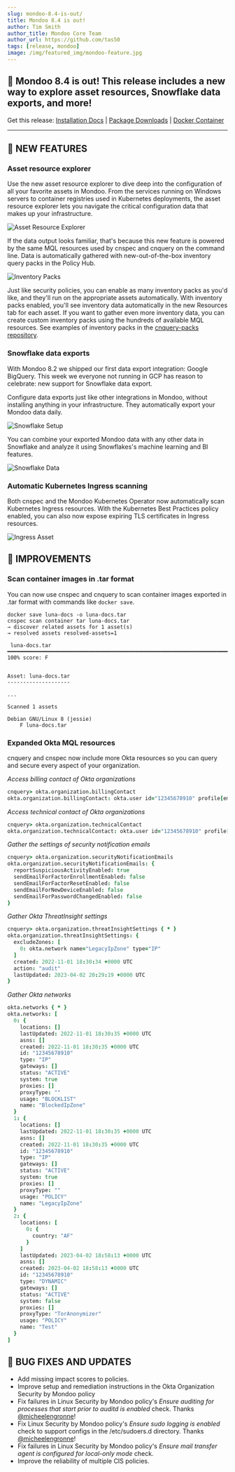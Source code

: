 ```yaml
---
slug: mondoo-8.4-is-out/
title: Mondoo 8.4 is out!
author: Tim Smith
author_title: Mondoo Core Team
author_url: https://github.com/tas50
tags: [release, mondoo]
image: /img/featured_img/mondoo-feature.jpg
---
```


## 🥳 Mondoo 8.4 is out! This release includes a new way to explore asset resources, Snowflake data exports, and more!

Get this release: [Installation Docs](/cnspec/) | [Package Downloads](https://releases.mondoo.com/cnspec/) | [Docker Container](https://hub.docker.com/r/mondoo/cnspec)

---

## 🎉 NEW FEATURES

### Asset resource explorer

Use the new asset resource explorer to dive deep into the configuration of all your favorite assets in Mondoo. From the services running on Windows servers to container registries used in Kubernetes deployments, the asset resource explorer lets you navigate the critical configuration data that makes up your infrastructure.

![Asset Resource Explorer](/img/releases/2023-04-04-mondoo-8.4-is-out/asset_explorer.png)

If the data output looks familiar, that's because this new feature is powered by the same MQL resources used by cnspec and cnquery on the command line. Data is automatically gathered with new-out-of-the-box inventory query packs in the Policy Hub.

![Inventory Packs](/img/releases/2023-04-04-mondoo-8.4-is-out/query_packs.png)

Just like security policies, you can enable as many inventory packs as you'd like, and they'll run on the appropriate assets automatically. With inventory packs enabled, you'll see inventory data automatically in the new Resources tab for each asset. If you want to gather even more inventory data, you can create custom inventory packs using the hundreds of available MQL resources. See examples of inventory packs in the [cnquery-packs repository](https://github.com/mondoohq/cnquery-packs).

### Snowflake data exports

With Mondoo 8.2 we shipped our first data export integration: Google BigQuery. This week we everyone not running in GCP has reason to celebrate: new support for Snowflake data export.

Configure data exports just like other integrations in Mondoo, without installing anything in your infrastructure. They automatically export your Mondoo data daily.

![Snowflake Setup](/img/releases/2023-04-04-mondoo-8.4-is-out/snowflake_setup.png)

You can combine your exported Mondoo data with any other data in Snowflake and analyze it using Snowflakes's machine learning and BI features.

![Snowflake Data](/img/releases/2023-04-04-mondoo-8.4-is-out/snowflake_data.png)

### Automatic Kubernetes Ingress scanning

Both cnspec and the Mondoo Kubernetes Operator now automatically scan Kubernetes Ingress resources. With the Kubernetes Best Practices policy enabled, you can also now expose expiring TLS certificates in Ingress resources.

![Ingress Asset](/img/releases/2023-04-04-mondoo-8.4-is-out/ingress_asset.png)

## 🧹 IMPROVEMENTS

### Scan container images in .tar format

You can now use cnspec and cnquery to scan container images exported in .tar format with commands like `docker save`.

```text
docker save luna-docs -o luna-docs.tar
cnspec scan container tar luna-docs.tar
→ discover related assets for 1 asset(s)
→ resolved assets resolved-assets=1

 luna-docs.tar ━━━━━━━━━━━━━━━━━━━━━━━━━━━━━━━━━━━━━━━━━━━━━━━━━━━━━━━━━━━━━━━━━━━━━━━━━━━━━━━━━━━━━━━━━━━━━━━━━━━━━━━━━━━━━━━━━━━━━ 100% score: F


Asset: luna-docs.tar
--------------------

...

Scanned 1 assets

Debian GNU/Linux 8 (jessie)
    F luna-docs.tar
```

### Expanded Okta MQL resources

cnquery and cnspec now include more Okta resources so you can query and secure every aspect of your organization.

_Access billing contact of Okta organizations_

```coffee
cnquery> okta.organization.billingContact
okta.organization.billingContact: okta.user id="12345678910" profile[email]="chris@example.com"
```

_Access technical contact of Okta organizations_

```coffee
cnquery> okta.organization.technicalContact
okta.organization.technicalContact: okta.user id="12345678910" profile[email]="chris@example.com"
```

_Gather the settings of security notification emails_

```coffee
cnquery> okta.organization.securityNotificationEmails
okta.organization.securityNotificationEmails: {
  reportSuspiciousActivityEnabled: true
  sendEmailForFactorEnrollmentEnabled: false
  sendEmailForFactorResetEnabled: false
  sendEmailForNewDeviceEnabled: false
  sendEmailForPasswordChangedEnabled: false
}
```

_Gather Okta ThreatInsight settings_

```coffee
cnquery> okta.organization.threatInsightSettings { * }
okta.organization.threatInsightSettings: {
  excludeZones: [
    0: okta.network name="LegacyIpZone" type="IP"
  ]
  created: 2022-11-01 18:30:34 +0000 UTC
  action: "audit"
  lastUpdated: 2023-04-02 20:29:19 +0000 UTC
}
```

_Gather Okta networks_

```coffee
okta.networks { * }
okta.networks: [
  0: {
    locations: []
    lastUpdated: 2022-11-01 18:30:35 +0000 UTC
    asns: []
    created: 2022-11-01 18:30:35 +0000 UTC
    id: "12345678910"
    type: "IP"
    gateways: []
    status: "ACTIVE"
    system: true
    proxies: []
    proxyType: ""
    usage: "BLOCKLIST"
    name: "BlockedIpZone"
  }
  1: {
    locations: []
    lastUpdated: 2022-11-01 18:30:35 +0000 UTC
    asns: []
    created: 2022-11-01 18:30:35 +0000 UTC
    id: "12345678910"
    type: "IP"
    gateways: []
    status: "ACTIVE"
    system: true
    proxies: []
    proxyType: ""
    usage: "POLICY"
    name: "LegacyIpZone"
  }
  2: {
    locations: [
      0: {
        country: "AF"
      }
    ]
    lastUpdated: 2023-04-02 18:58:13 +0000 UTC
    asns: []
    created: 2023-04-02 18:58:13 +0000 UTC
    id: "12345678910"
    type: "DYNAMIC"
    gateways: []
    status: "ACTIVE"
    system: false
    proxies: []
    proxyType: "TorAnonymizer"
    usage: "POLICY"
    name: "Test"
  }
]
```

## 🐛 BUG FIXES AND UPDATES

- Add missing impact scores to policies.
- Improve setup and remediation instructions in the Okta Organization Security by Mondoo policy
- Fix failures in Linux Security by Mondoo policy's _Ensure auditing for processes that start prior to auditd is enabled_ check. Thanks [@micheelengronne](https://github.com/micheelengronne)!
- Fix Linux Security by Mondoo policy's _Ensure sudo logging is enabled_ check to support configs in the /etc/sudoers.d directory. Thanks [@micheelengronne](https://github.com/micheelengronne)!
- Fix failures in Linux Security by Mondoo policy's _Ensure mail transfer agent is configured for local-only mode_ check.
- Improve the reliability of multiple CIS policies.
